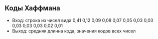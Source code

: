 ## Коды Хаффмана
- Вход: строка из чисел вида 0,41 0,12 0,09 0,08 0,07 0,05 0,03 0,03 0,03 0,03 0,03 0,02 0,01
- Выход: средняя длинна кода, значения кодов всех чисел
